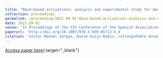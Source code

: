 ```yaml
---
title: "ReLU-based activations: analysis and experimental study for deep learning"
collection: proceedings
permalink: /proceeding/2021-09-01-ReLU-based-activations-analysis-and-experimental-study-for-deep-learning
date: 2021-09-01
venue: 'In Proceedings of the XIX Conference of the Spanish Association for Artificial Intelligence (CAEPIA)'
paperurl: 'http://doi.org/10.1007/978-3-030-85713-4_4'
citation: 'Víctor Manuel Vargas, David Guijo-Rubio, <strong>Pedro Antonio Gutiérrez</strong>, César Hervás-Martínez, &quot;ReLU-based activations: analysis and experimental study for deep learning.&quot; In Proceedings of the XIX Conference of the Spanish Association for Artificial Intelligence (CAEPIA), Lecture Notes in Artificial Intelligence (LNAI), Vol. 12882, 2021, Malaga, Spain, pp.33-43.'
---
```

[Access paper here](http://doi.org/10.1007/978-3-030-85713-4_4){:target="_blank"}
